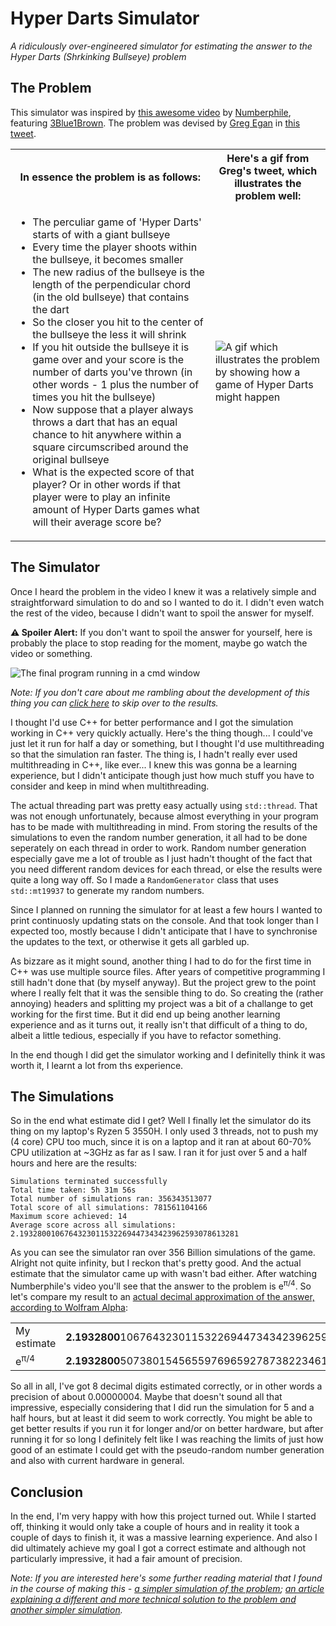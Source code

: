 # Hyper Darts Simulator
_A ridiculously over-engineered simulator for estimating the answer to the Hyper Darts (Shrkinking Bullseye) problem_

## The Problem
This simulator was inspired by [this awesome video](https://youtu.be/6_yU9eJ0NxA) by [Numberphile](https://www.youtube.com/channel/UCoxcjq-8xIDTYp3uz647V5A), featuring [3Blue1Brown](https://www.youtube.com/channel/UCYO_jab_esuFRV4b17AJtAw). The problem was devised by [Greg Egan](https://twitter.com/gregeganSF) in [this tweet](https://twitter.com/i/status/1160461092973211648).
<table>
  <tr>
    <th>In essence the problem is as follows:</th>
	  <th>Here's a gif from Greg's tweet, which illustrates the problem well:</th>
  </tr>
  <tr>
	  <td>

- The perculiar game of 'Hyper Darts' starts of with a giant bullseye
- Every time the player shoots within the bullseye, it becomes smaller
- The new radius of the bullseye is the length of the perpendicular chord (in the old bullseye) that contains the dart 
- So the closer you hit to the center of the bullseye the less it will shrink
- If you hit outside the bullseye it is game over and your score is the number of darts you've thrown (in other words - 1 plus the number of times you hit the bullseye)
- Now suppose that a player always throws a dart that has an equal chance to hit anywhere within a square circumscribed around the original bullseye
- What is the expected score of that player? Or in other words if that player were to play an infinite amount of Hyper Darts games what will their average score be?
    </td>
	  <td>
      <img src="https://user-images.githubusercontent.com/30286047/120922163-4058f100-c6d0-11eb-810b-2aaf58322768.gif" alt="A gif which illustrates the problem by showing how a game of Hyper Darts might happen">
    </td>
  </tr>
</table>
  
## The Simulator
Once I heard the problem in the video I knew it was a relatively simple and straightforward simulation to do and so I wanted to do it. I didn't even watch the rest of the video, because I didn't want to spoil the answer for myself.

**⚠ Spoiler Alert:** If you don't want to spoil the answer for yourself, here is probably the place to stop reading for the moment, maybe go watch the video or something.

![The final program running in a cmd window](https://user-images.githubusercontent.com/30286047/120921866-9b89e400-c6ce-11eb-92f1-4a4d73abd096.gif)

_Note: If you don't care about me rambling about the development of this thing you can [click here](#the-simulations) to skip over to the results._

I thought I'd use C++ for better performance and I got the simulation working in C++ very quickly actually. Here's the thing though... I could've just let it run for half a day or something, but I thought I'd use multithreading so that the simulation ran faster. The thing is, I hadn't really ever used multithreading in C++, like ever... I knew this was gonna be a learning experience, but I didn't anticipate though just how much stuff you have to consider and keep in mind when multithreading.

The actual threading part was pretty easy actually using `std::thread`. That was not enough unfortunately, because almost everything in your program has to be made with multithreading in mind. From storing the results of the simulations to even the random number generation, it all had to be done seperately on each thread in order to work. Random number generation especially gave me a lot of trouble as I just hadn't thought of the fact that you need different random devices for each thread, or else the results were quite a long way off. So I made a `RandomGenerator` class that uses `std::mt19937` to generate my random numbers.

Since I planned on running the simulator for at least a few hours I wanted to print continuosly updating stats on the console. And that took longer than I expected too, mostly because I didn't anticipate that I have to synchronise the updates to the text, or otherwise it gets all garbled up.

As bizzare as it might sound, another thing I had to do for the first time in C++ was use multiple source files. After years of competitive programming I still hadn't done that (by myself anyway). But the project grew to the point where I really felt that it was the sensible thing to do. So creating the (rather annoying) headers and splitting my project was a bit of a challange to get working for the first time. But it did end up being another learning experience and as it turns out, it really isn't that difficult of a thing to do, albeit a little tedious, especially if you have to refactor something.

In the end though I did get the simulator working and I definitelly think it was worth it, I learnt a lot from ths experience.

## The Simulations
So in the end what estimate did I get? Well I finally let the simulator do its thing on my laptop's Ryzen 5 3550H. I only used 3 threads, not to push my (4 core) CPU too much, since it is on a laptop and it ran at about 60-70%  CPU utilization at ~3GHz as far as I saw. I ran it for just over 5 and a half hours and here are the results:
```
Simulations terminated successfully
Total time taken: 5h 31m 56s
Total number of simulations ran: 356343513077
Total score of all simulations: 781561104166
Maximum score achieved: 14
Average score across all simulations: 2.1932800106764323011532269447343423962593078613281
```
As you can see the simulator ran over 356 Billion simulations of the game. Alright not quite infinity, but I reckon that's pretty good. And the actual estimate that the simulator came up with wasn't bad either. After watching Numberphile's video you'll see that the answer to the problem is e<sup>π/4</sup>. So let's compare my result to an [actual decimal approximation of the answer, according to Wolfram Alpha](https://www.wolframalpha.com/input/?i=e%5E%28pi%2F4%29):

<table>
  <tr>
    <td>
      My estimate
    </td>
    <td>
      <b>2.1932800</b>106764323011532269447343423962593078613281
    </td>
  </tr>
    <td>
        e<sup>π/4</sup>
    </td>
    <td>
      <b>2.1932800</b>507380154565597696592787382234616376419942723348580
    </td>
  </tr>
</table>

So all in all, I've got 8 decimal digits estimated correctly, or in other words a precision of about 0.00000004. Maybe that doesn't sound all that impressive, especially considering that I did run the simulation for 5 and a half hours, but at least it did seem to work correctly. You might be able to get better results if you run it for longer and/or on better hardware, but after running it for so long I definitely felt like I was reaching the limits of just how good of an estimate I could get with the pseudo-random number generation and also with current hardware in general.

## Conclusion
In the end, I'm very happy with how this project turned out. While I started off, thinking it would only take a couple of hours and in reality it took a couple of days to finish it, it was a massive learning experience. And also I did ultimately achieve my goal I got a correct estimate and although not particularly impressive, it had a fair amount of precision.

_Note: If you are interested here's some further reading material that I found in the course of making this - [a simpler simulation of the problem](https://github.com/PinwheelGalaxy101/Shrinking-Bullseye); [an article explaining a different and more technical solution to the problem and another simpler simulation](http://blog.itdxer.com/2019/11/24/expected-value-of-the-unusual-game-of-darts.html)._
